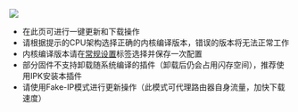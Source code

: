![](https://github.com/vernesong/OpenClash/raw/master/img/set8.png)
* 在此页可进行一键更新和下载操作
* 请根据提示的CPU架构选择正确的内核编译版本，错误的版本将无法正常工作
* 内核编译版本请在[常规设置](https://github.com/vernesong/OpenClash/wiki/常规设置)标签选择并保存一次配置
* 部分固件不支持卸载随系统编译的插件（卸载后仍会占用闪存空间），推荐使用IPK安装本插件
* 请使用Fake-IP模式进行更新操作（此模式可代理路由器自身流量，加快下载速度）